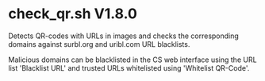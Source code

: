 check_qr.sh V1.8.0
==================

Detects QR-codes with URLs in images and checks the corresponding domains against surbl.org and uribl.com URL blacklists. 

Malicious domains can be blacklisted in the CS web interface using the URL list 'Blacklist URL' and trusted URLs whitelisted using 'Whitelist QR-Code'.
